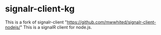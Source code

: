 # signalr-client-kg
This is a fork of signalr-client "https://github.com/mwwhited/signalr-client-nodejs/"
This is a signalR client for node.js. 


